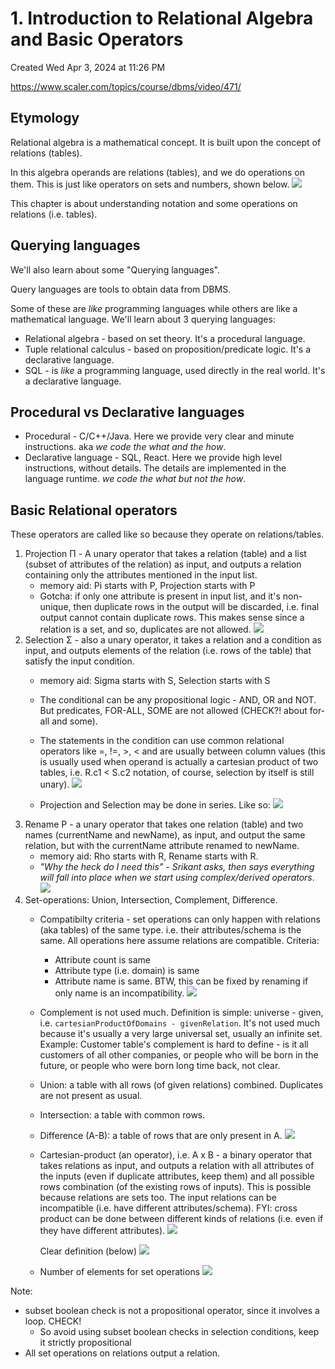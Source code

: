 # 1. Introduction to Relational Algebra and Basic Operators
Created Wed Apr 3, 2024 at 11:26 PM

https://www.scaler.com/topics/course/dbms/video/471/

## Etymology
Relational algebra is a mathematical concept. 
It is built upon the concept of relations (tables).

In this algebra operands are relations (tables), and we do operations on them.
This is just like operators on sets and numbers, shown below.
![](../../../../assets/1-Introduction-to-Relational-Algebra-and-Basic-Operators-image-1-276a499c.png)

This chapter is about understanding notation and some operations on relations (i.e. tables).

## Querying languages
We'll also learn about some "Querying languages". 

Query languages are tools to obtain data from DBMS.

Some of these are *like* programming languages while others are like a mathematical language. We'll learn about 3 querying languages:
- Relational algebra - based on set theory. It's a procedural language.
- Tuple relational calculus - based on proposition/predicate logic. It's a declarative language.
- SQL - is *like* a programming language, used directly in the real world. It's a declarative language.

## Procedural vs Declarative languages
- Procedural - C/C++/Java. Here we provide very clear and minute instructions. aka *we code the what and the how*.
- Declarative language - SQL, React. Here we provide high level instructions, without details. The details are implemented in the language runtime. *we code the what but not the how*.

## Basic Relational operators
These operators are called like so because they operate on relations/tables.

1. Projection &Pi; - A unary operator that takes a relation (table) and a list (subset of attributes of the relation) as input, and outputs a relation containing only the attributes mentioned in the input list.
	- memory aid: Pi starts with P, Projection starts with P
	- Gotcha: if only one attribute is present in input list, and it's non-unique, then duplicate rows in the output will be discarded, i.e. final output cannot contain duplicate rows. This makes sense since a relation is a set, and so, duplicates are not allowed.
  ![](../../../../assets/1-Introduction-to-Relational-Algebra-and-Basic-Operators-image-2-276a499c.png)
2. Selection &Sigma; - also a unary operator, it takes a relation and a condition as input, and outputs elements of the relation (i.e. rows of the table) that satisfy the input condition.
	  - memory aid: Sigma starts with S, Selection starts with S
	  - The conditional can be any propositional logic - AND, OR and NOT. But predicates, FOR-ALL, SOME are not allowed (CHECK?! about for-all and some). 
	  - The statements in the condition can use common relational operators like =, !=,  \>, \< and are usually between column values (this is usually used when operand is actually a cartesian product of two tables, i.e. R.c1 < S.c2 notation, of course, selection by itself is still unary).
	![](../../../../assets/1-Introduction-to-Relational-Algebra-and-Basic-Operators-image-3-276a499c.png)

	- Projection and Selection may be done in series. Like so:
	![](../../../../assets/1-Introduction-to-Relational-Algebra-and-Basic-Operators-image-4-276a499c.png)
3. Rename &Rho; - a unary operator that takes one relation (table) and two names (currentName and newName), as input, and output the same relation, but with the currentName attribute renamed to newName.
	- memory aid: Rho starts with R, Rename starts with R.
	- *"Why the heck do I need this" - Srikant asks, then says everything will fall into place when we start using complex/derived operators*.
	  ![](../../../../assets/1-Introduction-to-Relational-Algebra-and-Basic-Operators-image-5-276a499c.png)
4. Set-operations: Union, Intersection, Complement, Difference.
	- Compatibilty criteria - set operations can only happen with relations (aka tables) of the same type. i.e. their attributes/schema is the same. All operations here assume relations are compatible. Criteria:
		- Attribute count is same
		- Attribute type (i.e. domain) is same
		- Attribute name is same. BTW, this can be fixed by renaming if only name is an incompatibility.
		  ![](../../../../assets/1-Introduction-to-Relational-Algebra-and-Basic-Operators-image-6-276a499c.png)
	- Complement is not used much. Definition is simple: universe - given, i.e. `cartesianProductOfDomains - givenRelation`. It's not used much because it's usually a very large universal set, usually an infinite set. Example: Customer table's complement is hard to define - is it all customers of all other companies, or people who will be born in the future, or people who were born long time back, not clear.
	- Union: a table with all rows (of given relations) combined. Duplicates are not present as usual.
	- Intersection: a table with common rows.
	- Difference (A-B): a table of rows that are only present in A.
	  ![](../../../../assets/1-Introduction-to-Relational-Algebra-and-Basic-Operators-image-7-276a499c.png)
	  
	- Cartesian-product (an operator), i.e. A x B - a binary operator that takes relations as input, and outputs a relation with all attributes of the inputs (even if duplicate attributes, keep them) and all possible rows combination (of the existing rows of inputs). This is possible because relations are sets too. The input relations can be incompatible (i.e. have different attributes/schema). FYI: cross product can be done between different kinds of relations (i.e. even if they have different attributes).
		![](../../../../assets/1-Introduction-to-Relational-Algebra-and-Basic-Operators-image-8-276a499c.png)
		
		Clear definition (below)
		![](../../../../assets/1-Introduction-to-Relational-Algebra-and-Basic-Operators-image-9-276a499c.png)
	- Number of elements for set operations
		![](../../../../assets/1-Introduction-to-Relational-Algebra-and-Basic-Operators-image-10-276a499c.png)

Note:
- subset boolean check is not a propositional operator, since it involves a loop. CHECK!
	- So avoid using subset boolean checks in selection conditions, keep it strictly propositional
- All set operations on relations output a relation.
